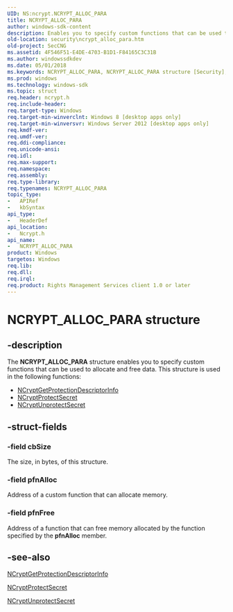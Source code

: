 ```yaml
---
UID: NS:ncrypt.NCRYPT_ALLOC_PARA
title: NCRYPT_ALLOC_PARA
author: windows-sdk-content
description: Enables you to specify custom functions that can be used to allocate and free data.
old-location: security\ncrypt_alloc_para.htm
old-project: SecCNG
ms.assetid: 4F546F51-E4DE-4703-B1D1-F84165C3C31B
ms.author: windowssdkdev
ms.date: 05/01/2018
ms.keywords: NCRYPT_ALLOC_PARA, NCRYPT_ALLOC_PARA structure [Security], PNCRYPT_ALLOC_PARA, PNCRYPT_ALLOC_PARA structure pointer [Security], ncrypt/NCRYPT_ALLOC_PARA, ncrypt/PNCRYPT_ALLOC_PARA, security.ncrypt_alloc_para
ms.prod: windows
ms.technology: windows-sdk
ms.topic: struct
req.header: ncrypt.h
req.include-header: 
req.target-type: Windows
req.target-min-winverclnt: Windows 8 [desktop apps only]
req.target-min-winversvr: Windows Server 2012 [desktop apps only]
req.kmdf-ver: 
req.umdf-ver: 
req.ddi-compliance: 
req.unicode-ansi: 
req.idl: 
req.max-support: 
req.namespace: 
req.assembly: 
req.type-library: 
req.typenames: NCRYPT_ALLOC_PARA
topic_type:
-	APIRef
-	kbSyntax
api_type:
-	HeaderDef
api_location:
-	Ncrypt.h
api_name:
-	NCRYPT_ALLOC_PARA
product: Windows
targetos: Windows
req.lib: 
req.dll: 
req.irql: 
req.product: Rights Management Services client 1.0 or later
---
```


# NCRYPT_ALLOC_PARA structure


## -description


The <b>NCRYPT_ALLOC_PARA</b> structure enables you to specify custom functions that can be used to allocate and free data. This structure is used in the following functions:
<ul>
<li>
<a href="https://msdn.microsoft.com/EF4777D5-E218-4868-8D25-58E0EF8C9D30">NCryptGetProtectionDescriptorInfo</a>
</li>
<li>
<a href="https://msdn.microsoft.com/8726F92B-34D5-4696-8803-3D7F50F1006D">NCryptProtectSecret</a>
</li>
<li>
<a href="https://msdn.microsoft.com/F532F0ED-36F4-47E3-B478-089CC083E5D1">NCryptUnprotectSecret</a>
</li>
</ul>

## -struct-fields




### -field cbSize

The size, in bytes, of this structure.


### -field pfnAlloc

Address of a custom function that can allocate memory.


### -field pfnFree

Address of a function that can free memory allocated by the function specified by the <b>pfnAlloc</b> member.


## -see-also




<a href="https://msdn.microsoft.com/EF4777D5-E218-4868-8D25-58E0EF8C9D30">NCryptGetProtectionDescriptorInfo</a>



<a href="https://msdn.microsoft.com/8726F92B-34D5-4696-8803-3D7F50F1006D">NCryptProtectSecret</a>



<a href="https://msdn.microsoft.com/F532F0ED-36F4-47E3-B478-089CC083E5D1">NCryptUnprotectSecret</a>
 

 

